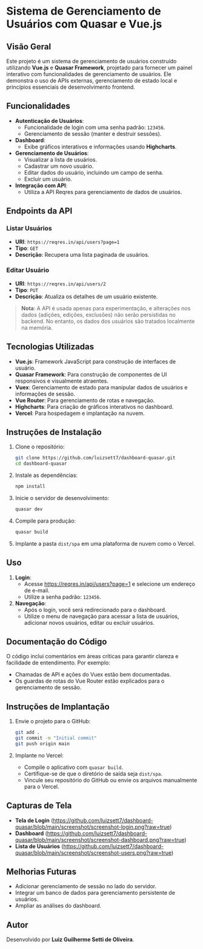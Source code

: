 # Sistema de Gerenciamento de Usuários com Quasar e Vue.js

## **Visão Geral**
Este projeto é um sistema de gerenciamento de usuários construído utilizando **Vue.js** e **Quasar Framework**, projetado para fornecer um painel interativo com funcionalidades de gerenciamento de usuários. Ele demonstra o uso de APIs externas, gerenciamento de estado local e princípios essenciais de desenvolvimento frontend.

## **Funcionalidades**
- **Autenticação de Usuários**:
  - Funcionalidade de login com uma senha padrão: `123456`.
  - Gerenciamento de sessão (manter e destruir sessões).
- **Dashboard**:
  - Exibe gráficos interativos e informações usando **Highcharts**.
- **Gerenciamento de Usuários**:
  - Visualizar a lista de usuários.
  - Cadastrar um novo usuário.
  - Editar dados do usuário, incluindo um campo de senha.
  - Excluir um usuário.
- **Integração com API**:
  - Utiliza a API Reqres para gerenciamento de dados de usuários.

## **Endpoints da API**
### **Listar Usuários**
- **URI**: `https://reqres.in/api/users?page=1`
- **Tipo**: `GET`
- **Descrição**: Recupera uma lista paginada de usuários.

### **Editar Usuário**
- **URI**: `https://reqres.in/api/users/2`
- **Tipo**: `PUT`
- **Descrição**: Atualiza os detalhes de um usuário existente.

> **Nota**: A API é usada apenas para experimentação, e alterações nos dados (adições, edições, exclusões) não serão persistidas no backend. No entanto, os dados dos usuários são tratados localmente na memória.

## **Tecnologias Utilizadas**
- **Vue.js**: Framework JavaScript para construção de interfaces de usuário.
- **Quasar Framework**: Para construção de componentes de UI responsivos e visualmente atraentes.
- **Vuex**: Gerenciamento de estado para manipular dados de usuários e informações de sessão.
- **Vue Router**: Para gerenciamento de rotas e navegação.
- **Highcharts**: Para criação de gráficos interativos no dashboard.
- **Vercel**: Para hospedagem e implantação na nuvem.

## **Instruções de Instalação**
1. Clone o repositório:
   ```bash
   git clone https://github.com/luizsett7/dashboard-quasar.git
   cd dashboard-quasar
   ```

2. Instale as dependências:
   ```bash
   npm install
   ```

3. Inicie o servidor de desenvolvimento:
   ```bash
   quasar dev
   ```

4. Compile para produção:
   ```bash
   quasar build
   ```

5. Implante a pasta `dist/spa` em uma plataforma de nuvem como o Vercel.

## **Uso**
1. **Login**:
   - Acesse https://reqres.in/api/users?page=1 e selecione um endereço de e-mail.
   - Utilize a senha padrão: `123456`.
2. **Navegação**:
   - Após o login, você será redirecionado para o dashboard.
   - Utilize o menu de navegação para acessar a lista de usuários, adicionar novos usuários, editar ou excluir usuários.

## **Documentação do Código**
O código inclui comentários em áreas críticas para garantir clareza e facilidade de entendimento. Por exemplo:
- Chamadas de API e ações do Vuex estão bem documentadas.
- Os guardas de rotas do Vue Router estão explicados para o gerenciamento de sessão.

## **Instruções de Implantação**
1. Envie o projeto para o GitHub:
   ```bash
   git add .
   git commit -m "Initial commit"
   git push origin main
   ```

2. Implante no Vercel:
   - Compile o aplicativo com `quasar build`.
   - Certifique-se de que o diretório de saída seja `dist/spa`.
   - Vincule seu repositório do GitHub ou envie os arquivos manualmente para o Vercel.

## **Capturas de Tela**
- **Tela de Login**
  (https://github.com/luizsett7/dashboard-quasar/blob/main/screenshot/screenshot-login.png?raw=true)
- **Dashboard**
  (https://github.com/luizsett7/dashboard-quasar/blob/main/screenshot/screenshot-dashboard.png?raw=true)
- **Lista de Usuários**
  (https://github.com/luizsett7/dashboard-quasar/blob/main/screenshot/screenshot-users.png?raw=true)

## **Melhorias Futuras**
- Adicionar gerenciamento de sessão no lado do servidor.
- Integrar um banco de dados para gerenciamento persistente de usuários.
- Ampliar as análises do dashboard.

## **Autor**
Desenvolvido por **Luiz Guilherme Setti de Oliveira**. 